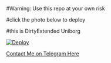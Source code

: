 #Warning: Use this repo at your own risk

#click the photo below to deploy

#this is DirtyExtended Uniborg

[![Deploy](https://www.herokucdn.com/deploy/button.svg)](https://heroku.com/deploy)


[Contact Me on Telegram Here](https://telegram.dog/ArcherNap)
